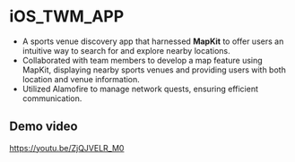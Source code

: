 # iOS_TWM_APP

- A sports venue discovery app that harnessed **MapKit** to offer users an intuitive way to search for and explore nearby locations.
- Collaborated with team members to develop a map feature using MapKit, displaying nearby sports venues and providing users with both location and venue information.
- Utilized Alamofire to manage network quests, ensuring efficient communication.

## Demo video
https://youtu.be/ZjQJVELR_M0
